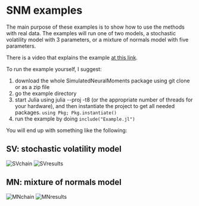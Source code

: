 # SNM examples
The main purpose of these examples is to show how to use the methods with real data. The examples will run one of two models, a stochastic volatility model with 3 parameters, or a mixture of normals model with five parameters.

There is a video that explains the example [at this link](https://youtu.be/Ps-gl8Hz-20).

To run the example yourself, I suggest:
1. download the whole SimulatedNeuralMoments package using git clone or as a zip file
2. go the example directory
3. start Julia using julia --proj -t8 (or the appropriate number of threads for your hardware), and then instantiate the project to get all needed packages.
    ```using Pkg; Pkg.instantiate()```
4. run the example by doing  ```include("Example.jl")```

You will end up with something like the following:

## SV: stochastic volatility model
![SVchain](https://github.com/mcreel/SimulatedNeuralMoments.jl/blob/main/examples/SVchain.png)
![SVresults](https://github.com/mcreel/SimulatedNeuralMoments.jl/blob/main/examples/SVresults.png)

## MN: mixture of normals model
![MNchain](https://github.com/mcreel/SimulatedNeuralMoments.jl/blob/main/examples/MNchain.png)
![MNresults](https://github.com/mcreel/SimulatedNeuralMoments.jl/blob/main/examples/MNresults.png)



